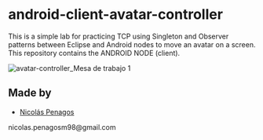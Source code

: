 # android-client-avatar-controller
This is a simple lab for practicing TCP using Singleton and Observer patterns between Eclipse and Android nodes to move an avatar on a screen. This repository contains the ANDROID NODE (client).

![avatar-controller_Mesa de trabajo 1](https://user-images.githubusercontent.com/47872252/95795628-6f89a080-0cb0-11eb-9312-efdab617c2fa.png)

## Made by
  <ul>
  <li><div><a href="https://github.com/nicolaspenagos" title="Nicolas Penagos">Nicolás Penagos</a>   </div></li>
  </ul> 
     <p>   nicolas.penagosm98@gmail.com </p>
